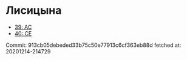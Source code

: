 # Лисицына
- [39: AC](39.md)
- [40: CE](40.md)

Commit: 913cb05debeded33b75c50e77913c6cf363eb88d
 fetched at: 20201214-214729
